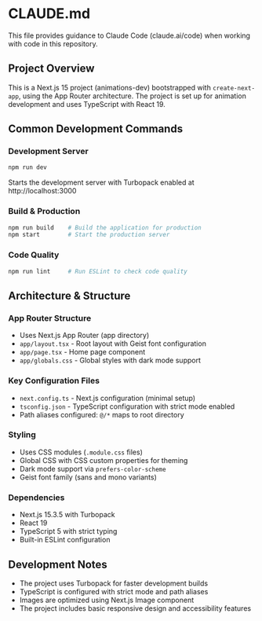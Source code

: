 # CLAUDE.md

This file provides guidance to Claude Code (claude.ai/code) when working with code in this repository.

## Project Overview

This is a Next.js 15 project (animations-dev) bootstrapped with `create-next-app`, using the App Router architecture. The project is set up for animation development and uses TypeScript with React 19.

## Common Development Commands

### Development Server
```bash
npm run dev
```
Starts the development server with Turbopack enabled at http://localhost:3000

### Build & Production
```bash
npm run build    # Build the application for production
npm start        # Start the production server
```

### Code Quality
```bash
npm run lint     # Run ESLint to check code quality
```

## Architecture & Structure

### App Router Structure
- Uses Next.js App Router (app directory)
- `app/layout.tsx` - Root layout with Geist font configuration
- `app/page.tsx` - Home page component
- `app/globals.css` - Global styles with dark mode support

### Key Configuration Files
- `next.config.ts` - Next.js configuration (minimal setup)
- `tsconfig.json` - TypeScript configuration with strict mode enabled
- Path aliases configured: `@/*` maps to root directory

### Styling
- Uses CSS modules (`.module.css` files)
- Global CSS with CSS custom properties for theming
- Dark mode support via `prefers-color-scheme`
- Geist font family (sans and mono variants)

### Dependencies
- Next.js 15.3.5 with Turbopack
- React 19
- TypeScript 5 with strict typing
- Built-in ESLint configuration

## Development Notes

- The project uses Turbopack for faster development builds
- TypeScript is configured with strict mode and path aliases
- Images are optimized using Next.js Image component
- The project includes basic responsive design and accessibility features